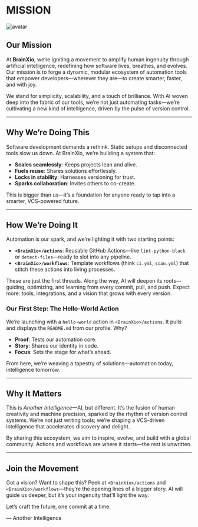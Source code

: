 # MISSION

![avatar](https://avatars.githubusercontent.com/u/168876326?s=200&v=4)

## Our Mission

At **BrainXio**, we’re igniting a movement to amplify human ingenuity through artificial intelligence, redefining how software lives, breathes, and evolves. Our mission is to forge a dynamic, modular ecosystem of automation tools that empower developers—wherever they are—to create smarter, faster, and with joy.

We stand for simplicity, scalability, and a touch of brilliance. With AI woven deep into the fabric of our tools, we’re not just automating tasks—we’re cultivating a new kind of intelligence, driven by the pulse of version control.

---

## Why We’re Doing This

Software development demands a rethink. Static setups and disconnected tools slow us down. At BrainXio, we’re building a system that:
- **Scales seamlessly**: Keeps projects lean and alive.
- **Fuels reuse**: Shares solutions effortlessly.
- **Locks in stability**: Harnesses versioning for trust.
- **Sparks collaboration**: Invites others to co-create.

This is bigger than us—it’s a foundation for anyone ready to tap into a smarter, VCS-powered future.

---

## How We’re Doing It

Automation is our spark, and we’re lighting it with two starting points:
- **`<BrainXio>/actions`**: Reusable GitHub Actions—like `lint-python-black` or `detect-files`—ready to slot into any pipeline.
- **`<BrainXio>/workflows`**: Template workflows (think `ci.yml`, `scan.yml`) that stitch these actions into living processes.

These are just the first threads. Along the way, AI will deepen its roots—guiding, optimizing, and learning from every commit, pull, and push. Expect more: tools, integrations, and a vision that grows with every version.

### Our First Step: The Hello-World Action
We’re launching with a `hello-world` action in `<BrainXio>/actions`. It pulls and displays the `README.md` from our profile. Why?
- **Proof**: Tests our automation core.
- **Story**: Shares our identity in code.
- **Focus**: Sets the stage for what’s ahead.

From here, we’re weaving a tapestry of solutions—automation today, intelligence tomorrow.

---

## Why It Matters

This is *Another Intelligence*—AI, but different. It’s the fusion of human creativity and machine precision, sparked by the rhythm of version control systems. We’re not just writing tools; we’re shaping a VCS-driven intelligence that accelerates discovery and delight.

By sharing this ecosystem, we aim to inspire, evolve, and build with a global community. Actions and workflows are where it starts—the rest is unwritten.

---

## Join the Movement

Got a vision? Want to shape this? Peek at `<BrainXio>/actions` and `<BrainXio>/workflows`—they’re the opening lines of a bigger story. AI will guide us deeper, but it’s your ingenuity that’ll light the way.

Let’s craft the future, one commit at a time.

— Another Intelligence

